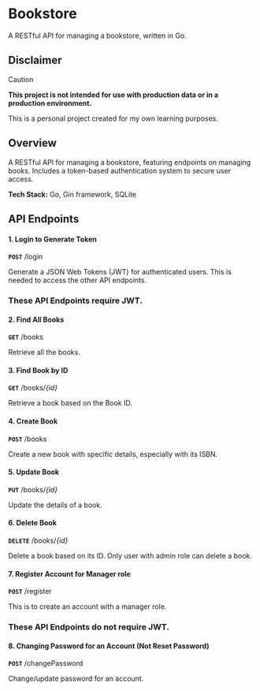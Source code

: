 # Bookstore
A RESTful API for managing a bookstore, written in Go.

## Disclaimer
> [!CAUTION]
> **This project is not intended for use with production data or in a production environment.**
> 
> This is a personal project created for my own learning purposes.

## Overview
A RESTful API for managing a bookstore, featuring endpoints on managing books. Includes a token-based authentication system to secure user access.

**Tech Stack:** Go, Gin framework, SQLite

## API Endpoints
#### 1. Login to Generate Token
**`POST`** /login

Generate a JSON Web Tokens (JWT) for authenticated users. This is needed to access the other API endpoints. 

### These API Endpoints require JWT.
#### 2. Find All Books
**`GET`** /books

Retrieve all the books.

#### 3. Find Book by ID
**`GET`** /books/*{id}*

Retrieve a book based on the Book ID.

#### 4. Create Book
**`POST`** /books

Create a new book with specific details, especially with its ISBN.

#### 5. Update Book
**`PUT`** /books/*{id}*

Update the details of a book.

#### 6. Delete Book
**`DELETE`** /books/*{id}*

Delete a book based on its ID. Only user with admin role can delete a book.

#### 7. Register Account for Manager role
**`POST`** /register

This is to create an account with a manager role.

### These API Endpoints do not require JWT.
#### 8. Changing Password for an Account (Not Reset Password)
**`POST`** /changePassword

Change/update password for an account.
